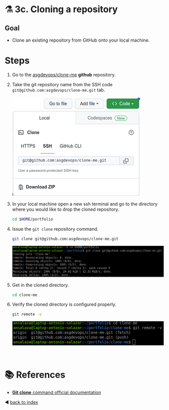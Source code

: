 # :alembic: 3c. Cloning a repository

## Goal 
- Clone an existing repository from GitHub onto your local machine.

#  Steps

1. Go to the [asgdevops/clone-me](https://github.com/asgdevops/clone-me) **github** repository.

2. Take the git repository name from the SSH code `git@github.com:asgdevops/clone-me.git` tab.

    ![clone](../images/git_clone_01.png)

3. In your local machine open a new ssh terminal and go to the directory where you would like to drop the cloned repository.


    ```bash
    cd $HOME/portfolio
    ```

4. Issue the `git clone` repository command.

    ```bash
    git clone git@github.com:asgdevops/clone-me.git
    ```
    
    ![clone](../images/git_clone_02.png)

5. Get in the cloned directory.

    ```bash
    cd clone-me
    ```

6. Verify the cloned directory is configured properly.

    ```bash
    git remote -v
    ```

    ![clone](../images/git_clone_03.png)

<br/>

# :books: References
- [**Git clone** command official documentation](https://git-scm.com/docs/git-clone)

:arrow_backward: [back to index](../README.md#00-toc)